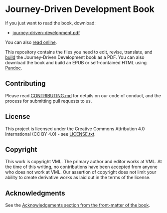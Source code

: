 # Journey-Driven Development Book

If you just want to read the book, download:

- [journey-driven-development.pdf](https://github.com/VMLYR/journey-driven-development/raw/main/journey-driven-development.pdf)

You can also [read online](en/00_Front_Matter/001_preface.md).

This repository contains the files you need to edit, revise, translate, and [build](build.md) the Journey-Driven Development book as a PDF. You can also download the book and build an EPUB or self-contained HTML using [Pandoc](https://pandoc.org/).

## Contributing 

Please read [CONTRIBUTING.md](CONTRIBUTING.md) for details on our code of conduct, and the process for submitting pull requests to us.

## License

This project is licensed under the Creative Commons Attribution 4.0 International (CC BY 4.0) - see  [LICENSE.txt](LICENSE.txt).

## Copyright

This work is copyright VML. The primary author and editor works at VML. At the time of this writing, no contributions have been accepted from anyone who does not work at VML. Our assertion of copyright does not limit your ability to create derivative works as laid out in the terms of the license.

## Acknowledgments

See the [Acknowledgements section from the front-matter of the book](en/00_Front_Matter/009_acknowledgements.md).

